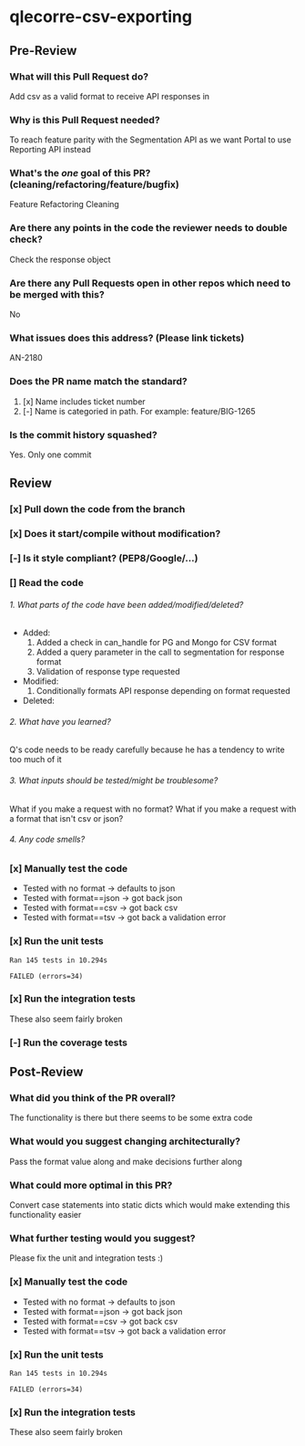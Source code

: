# qlecorre-csv-exporting

## Pre-Review
### What will this Pull Request do?
Add csv as a valid format to receive API responses in

### Why is this Pull Request needed?
To reach feature parity with the Segmentation API as we want Portal to use Reporting API instead

### What's the *one* goal of this PR? (cleaning/refactoring/feature/bugfix)
Feature
Refactoring
Cleaning

### Are there any points in the code the reviewer needs to double check?
Check the response object

### Are there any Pull Requests open in other repos which need to be merged with this?
No

### What issues does this address? (Please link tickets)
AN-2180

### Does the PR name match the standard?
  1. [x] Name includes ticket number
  2. [-] Name is categoried in path. For example: feature/BIG-1265

### Is the commit history squashed?
Yes. Only one commit

## Review
### [x] Pull down the code from the branch
### [x] Does it start/compile without modification?
### [-] Is it style compliant? (PEP8/Google/...)
### [] Read the code
###### 1. What parts of the code have been added/modified/deleted?
* Added:
    1. Added a check in can_handle for PG and Mongo for CSV format
    2. Added a query parameter in the call to segmentation for response format
    3. Validation of response type requested
* Modified:
    1. Conditionally formats API response depending on format requested
* Deleted:

###### 2. What have you learned?
Q's code needs to be ready carefully because he has a tendency to write too much of it

###### 3. What inputs should be tested/might be troublesome?
What if you make a request with no format?
What if you make a request with a format that isn't csv or json?

###### 4. Any code smells?
### [x] Manually test the code
* Tested with no format -> defaults to json
* Tested with format==json -> got back json
* Tested with format==csv -> got back csv
* Tested with format==tsv -> got back a validation error
### [x] Run the unit tests
```
Ran 145 tests in 10.294s

FAILED (errors=34)
```
### [x] Run the integration tests
These also seem fairly broken

### [-] Run the coverage tests

## Post-Review
### What did you think of the PR overall?
The functionality is there but there seems to be some extra code

### What would you suggest changing architecturally?
Pass the format value along and make decisions further along

### What could more optimal in this PR?
Convert case statements into static dicts which would make extending this functionality easier

### What further testing would you suggest?
Please fix the unit and integration tests :)

### [x] Manually test the code
* Tested with no format -> defaults to json
* Tested with format==json -> got back json
* Tested with format==csv -> got back csv
* Tested with format==tsv -> got back a validation error
### [x] Run the unit tests
```
Ran 145 tests in 10.294s

FAILED (errors=34)
```
### [x] Run the integration tests
These also seem fairly broken